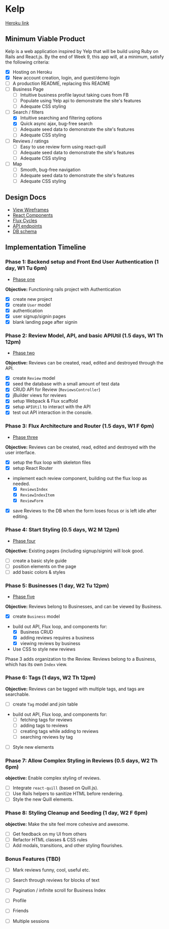 # Kelp

[Heroku link][heroku]

[heroku]: https://k3lp.herokuapp.com/

## Minimum Viable Product

Kelp is a web application inspired by Yelp that will be build using Ruby on Rails and React.js.  By the end of Week 9, this app will, at a minimum, satisfy the following criteria:

- [X] Hosting on Heroku
- [X] New account creation, login, and guest/demo login
- [ ] A production README, replacing this README
- [ ] Business Page
  - [ ] Intuitive business profile layout taking cues from FB
  - [ ] Populate using Yelp api to demonstrate the site's features
  - [ ] Adequate CSS styling
- [ ] Search / filters
  - [X] Intuitive searching and filtering options
  - [X] Quick async ajax, bug-free search
  - [ ] Adequate seed data to demonstrate the site's features
  - [ ] Adequate CSS styling
- [ ] Reviews / ratings
  - [ ] Easy to use review form using react-quill
  - [ ] Adequate seed data to demonstrate the site's features
  - [ ] Adequate CSS styling
- [ ] Map
  - [ ] Smooth, bug-free navigation
  - [ ] Adequate seed data to demonstrate the site's features
  - [ ] Adequate CSS styling

## Design Docs
* [View Wireframes][views]
* [React Components][components]
* [Flux Cycles][flux-cycles]
* [API endpoints][api-endpoints]
* [DB schema][schema]

[views]: docs/views.md
[components]: docs/components.md
[flux-cycles]: docs/flux-cycles.md
[api-endpoints]: docs/api-endpoints.md
[schema]: docs/schema.md

## Implementation Timeline

### Phase 1: Backend setup and Front End User Authentication (1 day, W1 Tu 6pm)

* [Phase one][phase-one]

**Objective:** Functioning rails project with Authentication

- [X] create new project
- [X] create `User` model
- [X] authentication
- [X] user signup/signin pages
- [X] blank landing page after signin

### Phase 2: Review Model, API, and basic APIUtil (1.5 days, W1 Th 12pm)

* [Phase two][phase-two]

**Objective:** Reviews can be created, read, edited and destroyed through
the API.

- [X] create `Review` model
- [X] seed the database with a small amount of test data
- [X] CRUD API for Review (`ReviewsController`)
- [X] jBuilder views for reviews
- [X] setup Webpack & Flux scaffold
- [X] setup `APIUtil` to interact with the API
- [X] test out API interaction in the console.

### Phase 3: Flux Architecture and Router (1.5 days, W1 F 6pm)

* [Phase three][phase-three]

**Objective:** Reviews can be created, read, edited and destroyed with the
user interface.

- [X] setup the flux loop with skeleton files
- [X] setup React Router
- implement each review component, building out the flux loop as needed.
  - [X] `ReviewsIndex`
  - [X] `ReviewIndexItem`
  - [X] `ReviewForm`
- [X] save Reviews to the DB when the form loses focus or is left idle
  after editing.

### Phase 4: Start Styling (0.5 days, W2 M 12pm)

* [Phase four][phase-four]

**Objective:** Existing pages (including signup/signin) will look good.

- [ ] create a basic style guide
- [ ] position elements on the page
- [ ] add basic colors & styles

### Phase 5: Businesses (1 day, W2 Tu 12pm)

* [Phase five][phase-five]

**Objective:** Reviews belong to Businesses, and can be viewed by Business.

- [X] create `Business` model
- build out API, Flux loop, and components for:
  - [X] Business CRUD
  - [X] adding reviews requires a business
  - [X] viewing reviews by business
- Use CSS to style new reviews

Phase 3 adds organization to the Review. Reviews belong to a Business,
which has its own `Index` view.

### Phase 6: Tags (1 days, W2 Th 12pm)

**Objective:** Reviews can be tagged with multiple tags, and tags are searchable.

- [ ] create `Tag` model and join table
- build out API, Flux loop, and components for:
  - [ ] fetching tags for reviews
  - [ ] adding tags to reviews
  - [ ] creating tags while adding to reviews
  - [ ] searching reviews by tag
- [ ] Style new elements

### Phase 7: Allow Complex Styling in Reviews (0.5 days, W2 Th 6pm)

**objective:** Enable complex styling of reviews.

- [ ] Integrate `react-quill` (based on Quill.js).
- [ ] Use Rails helpers to sanitize HTML before rendering.
- [ ] Style the new Quill elements.

### Phase 8: Styling Cleanup and Seeding (1 day, W2 F 6pm)

**objective:** Make the site feel more cohesive and awesome.

- [ ] Get feedback on my UI from others
- [ ] Refactor HTML classes & CSS rules
- [ ] Add modals, transitions, and other styling flourishes.

### Bonus Features (TBD)
- [ ] Mark reviews funny, cool, useful etc.
- [ ] Search through reviews for blocks of text
- [ ] Pagination / infinite scroll for Business Index
- [ ] Profile
- [ ] Friends
- [ ] Multiple sessions


[phase-one]: docs/phases/phase1.md
[phase-two]: docs/phases/phase2.md
[phase-three]: docs/phases/phase3.md
[phase-four]: docs/phases/phase4.md
[phase-five]: docs/phases/phase5.md

